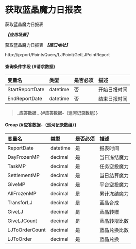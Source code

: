 # 获取蓝晶魔力日报表

获取蓝晶魔力日报表

_**【应用场景】**_

获取蓝晶魔力日报表
_**【接口地址】**_

http://ip:port/PointsQuery/LJPoint/GetLJPointReport




#### 查询条件字段 {#请求数据}

| 变量名 | 类型 | 是否必须 | 描述 |
| :--- | :--- | :--- | :--- |
| StartReportDate| datetime | 否 |开始日报时间 |
| EndReportDate| datetime | 否 |结束日报时间 |


> #### _应答数据 _ {#应答数据-（巡河记录数组）}

#### Group {#应答数据-（巡河记录数组）}

| 变量名 | 类型 | 是否必须 | 描述 |
| :--- | :--- | :--- | :--- |
| ReportDate| datetime| 是 | 报表时间|
| DayFrozenMP| decimal| 是 | 当日冻结魔力|
| TaskMP| decimal| 是 | 任务空投魔力|
| SettlementMP| decimal| 是 | 当日结算魔力|
| GiveMP| decimal| 是 | 平台空投魔力|
| AllFrozenMP| decimal| 是 | 累计冻结魔力|
| TransforLJ| decimal| 是 | 蓝晶合成|
| GiveLJ| decimal| 是 | 蓝晶转赠|
| GiveLJCount| decimal| 是 |蓝晶转增比数|
| LJToOrderCount| decimal| 是 | 蓝晶兑换比数|
| LJToOrder| decimal| 是 | 蓝晶兑换|
